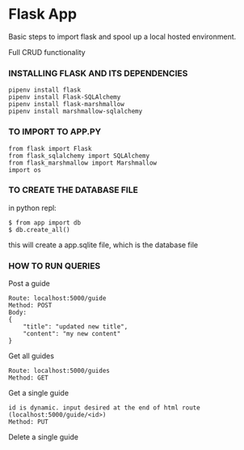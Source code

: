 # Flask App

Basic steps to import flask and spool up a local hosted environment. 

Full CRUD functionality

### INSTALLING FLASK AND ITS DEPENDENCIES
```
pipenv install flask
pipenv install Flask-SQLAlchemy
pipenv install flask-marshmallow
pipenv install marshmallow-sqlalchemy
```

### TO IMPORT TO APP.PY
```
from flask import Flask
from flask_sqlalchemy import SQLAlchemy
from flask_marshmallow import Marshmallow
import os
```

### TO CREATE THE DATABASE FILE
in python repl:
```
$ from app import db
$ db.create_all()
```
this will create a app.sqlite file, which is the database file


### HOW TO RUN QUERIES
Post a guide
```
Route: localhost:5000/guide
Method: POST
Body: 
{
    "title": "updated new title",
    "content": "my new content"
}
```

Get all guides
```
Route: localhost:5000/guides
Method: GET
```

Get a single guide
```
id is dynamic. input desired at the end of html route (localhost:5000/guide/<id>)
Method: PUT
```

Delete a single guide
```